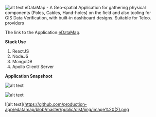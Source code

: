  ![alt text](https://github.com/production-app/edatamap/blob/master/public/dist/img/edatamap_logo.png)  eDataMap - A Geo-spatial Application for gathering physical components (Poles, Cables, Hand-holes) on the field and also tooling for GIS Data Verification, with built-in dashboard designs. Suitable for Telco. providers

The link to the Application [eDataMap](https://edatamap.herokuapp.com/login).

**Stack Use**
1. ReactJS
2. NodeJS
3. MongoDB
4. Apollo Client/ Server

**Application Snapshoot**

![alt text](https://github.com/production-app/edatamap/blob/master/image1.png)

![alt text](https://github.com/production-app/edatamap/blob/master/public/dist/img/image%20(1).png)

![alt text](https://github.com/production-app/edatamap/blob/master/public/dist/img/image%20(2).png
